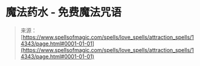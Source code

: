 <!--yml

类别：未分类

date: 2024-06-12 18:53:15

-->

# 魔法药水 - 免费魔法咒语

> 来源：[https://www.spellsofmagic.com/spells/love_spells/attraction_spells/14343/page.html#0001-01-01](https://www.spellsofmagic.com/spells/love_spells/attraction_spells/14343/page.html#0001-01-01)
